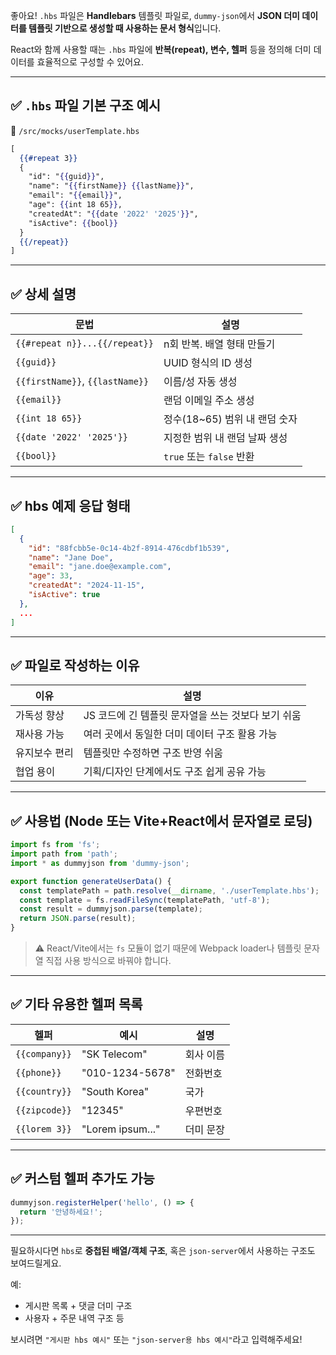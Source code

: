 좋아요! `.hbs` 파일은 **Handlebars** 템플릿 파일로, `dummy-json`에서 **JSON 더미 데이터를 템플릿 기반으로 생성할 때 사용하는 문서 형식**입니다.

React와 함께 사용할 때는 `.hbs` 파일에 **반복(repeat), 변수, 헬퍼** 등을 정의해 더미 데이터를 효율적으로 구성할 수 있어요.

---

## ✅ `.hbs` 파일 기본 구조 예시

📄 `/src/mocks/userTemplate.hbs`

```hbs
[
  {{#repeat 3}}
  {
    "id": "{{guid}}",
    "name": "{{firstName}} {{lastName}}",
    "email": "{{email}}",
    "age": {{int 18 65}},
    "createdAt": "{{date '2022' '2025'}}",
    "isActive": {{bool}}
  }
  {{/repeat}}
]
```

---

## ✅ 상세 설명

| 문법                              | 설명                    |
| ------------------------------- | --------------------- |
| `{{#repeat n}}...{{/repeat}}`   | n회 반복. 배열 형태 만들기      |
| `{{guid}}`                      | UUID 형식의 ID 생성        |
| `{{firstName}}`, `{{lastName}}` | 이름/성 자동 생성            |
| `{{email}}`                     | 랜덤 이메일 주소 생성          |
| `{{int 18 65}}`                 | 정수(18\~65) 범위 내 랜덤 숫자 |
| `{{date '2022' '2025'}}`        | 지정한 범위 내 랜덤 날짜 생성     |
| `{{bool}}`                      | `true` 또는 `false` 반환  |

---

## ✅ hbs 예제 응답 형태

```json
[
  {
    "id": "88fcbb5e-0c14-4b2f-8914-476cdbf1b539",
    "name": "Jane Doe",
    "email": "jane.doe@example.com",
    "age": 33,
    "createdAt": "2024-11-15",
    "isActive": true
  },
  ...
]
```

---

## ✅ 파일로 작성하는 이유

| 이유      | 설명                             |
| ------- | ------------------------------ |
| 가독성 향상  | JS 코드에 긴 템플릿 문자열을 쓰는 것보다 보기 쉬움 |
| 재사용 가능  | 여러 곳에서 동일한 더미 데이터 구조 활용 가능     |
| 유지보수 편리 | 템플릿만 수정하면 구조 반영 쉬움             |
| 협업 용이   | 기획/디자인 단계에서도 구조 쉽게 공유 가능       |

---

## ✅ 사용법 (Node 또는 Vite+React에서 문자열로 로딩)

```ts
import fs from 'fs';
import path from 'path';
import * as dummyjson from 'dummy-json';

export function generateUserData() {
  const templatePath = path.resolve(__dirname, './userTemplate.hbs');
  const template = fs.readFileSync(templatePath, 'utf-8');
  const result = dummyjson.parse(template);
  return JSON.parse(result);
}
```

> ⚠️ React/Vite에서는 `fs` 모듈이 없기 때문에 Webpack loader나 템플릿 문자열 직접 사용 방식으로 바꿔야 합니다.

---

## ✅ 기타 유용한 헬퍼 목록

| 헬퍼            | 예시               | 설명    |
| ------------- | ---------------- | ----- |
| `{{company}}` | "SK Telecom"     | 회사 이름 |
| `{{phone}}`   | "010-1234-5678"  | 전화번호  |
| `{{country}}` | "South Korea"    | 국가    |
| `{{zipcode}}` | "12345"          | 우편번호  |
| `{{lorem 3}}` | "Lorem ipsum..." | 더미 문장 |

---

## ✅ 커스텀 헬퍼 추가도 가능

```ts
dummyjson.registerHelper('hello', () => {
  return '안녕하세요!';
});
```

---

필요하시다면 `hbs`로 **중첩된 배열/객체 구조**, 혹은 `json-server`에서 사용하는 구조도 보여드릴게요.

예:

* 게시판 목록 + 댓글 더미 구조
* 사용자 + 주문 내역 구조 등

보시려면 `"게시판 hbs 예시"` 또는 `"json-server용 hbs 예시"`라고 입력해주세요!
